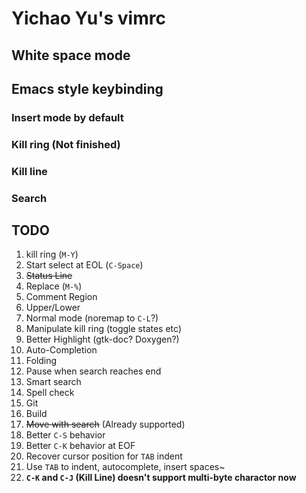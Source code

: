 # Yichao Yu's vimrc

## White space mode

## Emacs style keybinding

### Insert mode by default
### Kill ring (Not finished)
### Kill line
### Search

## TODO
1. kill ring (`M-Y`)
2. Start select at EOL (`C-Space`)
3. ~~Status Line~~
4. Replace (`M-%`)
5. Comment Region
6. Upper/Lower
7. Normal mode (noremap to `C-L`?)
8. Manipulate kill ring (toggle states etc)
9. Better Highlight (gtk-doc? Doxygen?)
10. Auto-Completion
11. Folding
12. Pause when search reaches end
13. Smart search
14. Spell check
15. Git
16. Build
17. ~~Move with search~~ (Already supported)
18. Better `C-S` behavior
19. Better `C-K` behavior at EOF
20. Recover cursor position for `TAB` indent
21. Use `TAB` to indent, autocomplete, insert spaces~
22. __`C-K` and `C-J` (Kill Line) doesn't support multi-byte charactor now__
